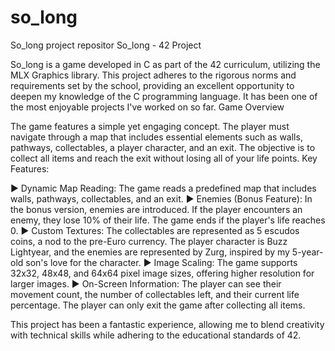# so_long
So_long project repositor
So_long - 42 Project

So_long is a game developed in C as part of the 42 curriculum, utilizing the MLX Graphics library. This project adheres to the rigorous norms and requirements set by the school, providing an excellent opportunity to deepen my knowledge of the C programming language. It has been one of the most enjoyable projects I've worked on so far.
Game Overview

The game features a simple yet engaging concept. The player must navigate through a map that includes essential elements such as walls, pathways, collectables, a player character, and an exit. The objective is to collect all items and reach the exit without losing all of your life points.
Key Features:

▶️ Dynamic Map Reading: The game reads a predefined map that includes walls, pathways, collectables, and an exit.
▶️ Enemies (Bonus Feature): In the bonus version, enemies are introduced. If the player encounters an enemy, they lose     10% of their life. The game ends if the player's life reaches 0.
▶️ Custom Textures: The collectables are represented as 5 escudos coins, a nod to the pre-Euro currency. The player        character is Buzz Lightyear, and the enemies are represented by Zurg, inspired by my 5-year-old son's love for the     character.
▶️ Image Scaling: The game supports 32x32, 48x48, and 64x64 pixel image sizes, offering higher resolution for larger       images.
▶️ On-Screen Information: The player can see their movement count, the number of collectables left, and their current      life percentage. The player can only exit the game after collecting all items.

This project has been a fantastic experience, allowing me to blend creativity with technical skills while adhering to the educational standards of 42.
